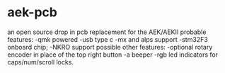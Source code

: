 # aek-pcb
an open source drop in pcb replacement for the AEK/AEKII
probable features:
-qmk powered
-usb type c
-mx and alps support
-stm32F3 onboard chip;
-NKRO support
possible other features:
-optional rotary encoder in place of the top right button
-a beeper
-rgb led indicators for caps/num/scroll locks.
